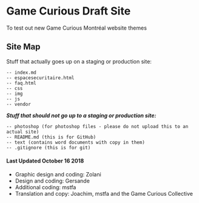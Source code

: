 # Game Curious Draft Site

To test out new Game Curious Montréal website themes

## Site Map

Stuff that actually goes up on a staging or production site:

```   
-- index.md       
-- espacesecuritaire.html       
-- faq.html       
-- css       
-- img       
-- js       
-- vendor    
```

***Stuff that should not go up to a staging or production site:***

```   
-- photoshop (for photoshop files - please do not upload this to an actual site)
-- README.md (this is for GitHub)
-- text (contains word documents with copy in them)
-- .gitignore (this is for git)
```

#### Last Updated October 16 2018
* Graphic design and coding: Zolani
* Design and coding: Gersande
* Additional coding: mstfa
* Translation and copy: Joachim, mstfa and the Game Curious Collective

